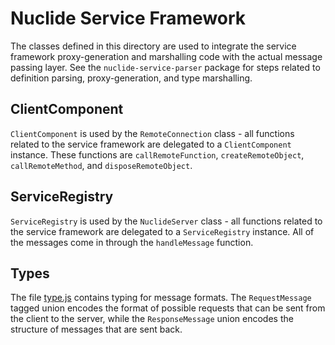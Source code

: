 # Nuclide Service Framework

The classes defined in this directory are used to integrate the service framework proxy-generation and marshalling code with the actual message passing layer. See the `nuclide-service-parser` package for steps related to definition parsing, proxy-generation, and type marshalling.

## ClientComponent
`ClientComponent` is used by the `RemoteConnection` class - all functions related to the service framework are delegated to a `ClientComponent` instance. These functions are `callRemoteFunction`, `createRemoteObject`, `callRemoteMethod`, and `disposeRemoteObject`.

## ServiceRegistry
`ServiceRegistry` is used by the `NuclideServer` class - all functions related to the service framework are delegated to a `ServiceRegistry` instance. All of the messages come in through the `handleMessage` function.

## Types
The file [type.js](./types.js) contains typing for message formats. The `RequestMessage` tagged union encodes the format of possible requests that can be sent from the client to the server, while the `ResponseMessage` union encodes the structure of messages that are sent back.
